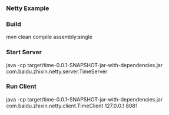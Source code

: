 ### Netty Example

### Build
mvn clean compile assembly:single

### Start Server
java -cp target/time-0.0.1-SNAPSHOT-jar-with-dependencies.jar com.baidu.zhixin.netty.server.TimeServer

### Run Client
java -cp target/time-0.0.1-SNAPSHOT-jar-with-dependencies.jar com.baidu.zhixin.netty.client.TimeClient 127.0.0.1 8081

